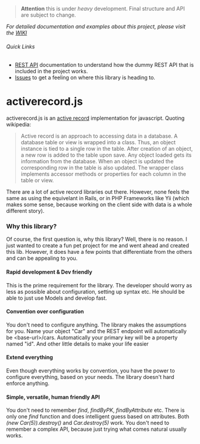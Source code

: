 > **Attention** this is under *heavy* development. Final structure and API are subject to change.

<em>For detailed documentation and examples about this project, please visit the <a href="https://github.com/zinas/activerecord.js/wiki">WIKI</a></em>
###### Quick Links
- <a href="https://github.com/zinas/activerecord.js/wiki/Simple-REST-API">REST API</a> documentation to understand how the dummy REST API that is included in the project works.
- <a href="https://github.com/zinas/activerecord.js/issues">Issues</a> to get a feeling on where this library is heading to.

activerecord.js
===============
activerecord.js is an <a href="http://en.wikipedia.org/wiki/Active_record_pattern" target="_blank">active record</a> 
implementation for javascript. Quoting wikipedia:
>Active record is an approach to accessing data in a database. A database table or view is wrapped into a class. Thus, an object instance is tied to a single row in the table. After creation of an object, a new row is added to the table upon save. Any object loaded gets its information from the database. When an object is updated the corresponding row in the table is also updated. The wrapper class implements accessor methods or properties for each column in the table or view.

There are a lot of active record libraries out there. However, none feels the same as using the equivelant in Rails,
or in PHP Frameworks like Yii (which makes some sense, because working on the client side with data is a whole different
story).

### Why this library?
Of course, the first question is, why this library? Well, there is no reason. I just wanted to create a fun pet project
for me and went ahead and created this lib. However, it does have a few points that differentiate from the others and
can be appealing to you.

#### Rapid development &amp; Dev friendly 
This is the prime requirement for the library. The developer should worry as less as possible about configuration, setting up
syntax etc. He should be able to just use Models and develop fast.

#### Convention over configuration
You don't need to configure anything. The library makes the assumptions for you. Name your object "Car" and the REST endpoint
will automatically be &lt;base-url&gt;/cars. Automatically your primary key will be a property named "id". And other little
details to make your life easier

#### Extend everything
Even though everything works by convention, you have the power to configure everything, based on your needs. The library
doesn't hard enforce anything.

#### Simple, versatile, human friendly API
You don't need to remember <em>find</em>, <em>findByPK</em>, <em>findByAttribute</em> etc. There is only one <em>find</em>
function and does intelligent guess based on attributes. Both <em>(new Car(5)).destroy()</em> and <em>Car.destroy(5)</em> 
work. You don't need to remember a complex API, because just trying what comes natural usually works.

